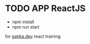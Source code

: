 # TODO APP ReactJS

- npm install
- npm run start

for [patika.dev](https://www.patika.dev/) react training